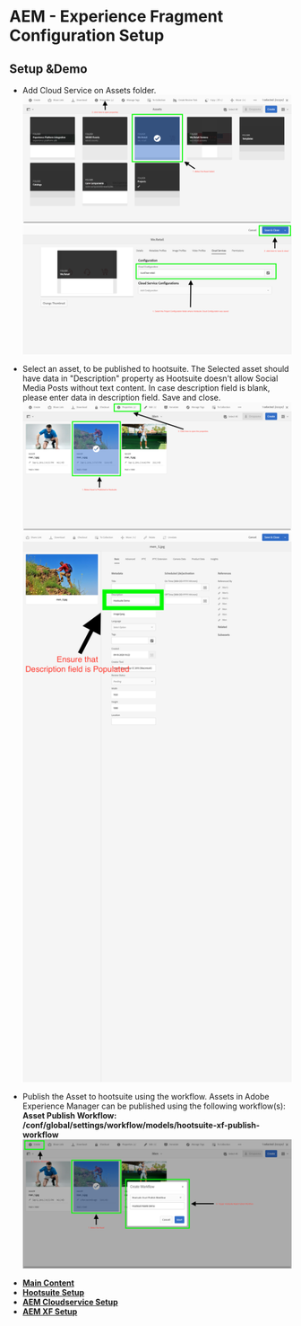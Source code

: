 # AEM - Experience Fragment Configuration Setup

## Setup &Demo

+ Add Cloud Service on Assets folder.
![select-folder](./images/assets/assets-1.png)
![configure-cloudservice](./images/assets/assets-2.png)


+ Select an asset, to be published to hootsuite. The Selected asset should have data in "Description" property as Hootsuite doesn't allow Social Media Posts without text content. In case description field is blank, please enter data in description field. Save and close.
![select-asset](./images/assets/assets-3.png)
![add-description](./images/assets/assets-4.png)

+ Publish the Asset to hootsuite using the workflow. Assets in Adobe Experience Manager can be published using the following workflow(s):
  **Asset Publish Workflow: /conf/global/settings/workflow/models/hootsuite-xf-publish-workflow**
![asset-publish-workflow](./images/assets/assets-5.png)

* **[Main Content](../README.md)**
* **[Hootsuite Setup](./HOOTSUITE_SETUP.md)**
* **[AEM Cloudservice Setup](./AEM_CLOUDSERVICES_SETUP.md)**
* **[AEM XF Setup](./AEM_XF_SETUP.md)**